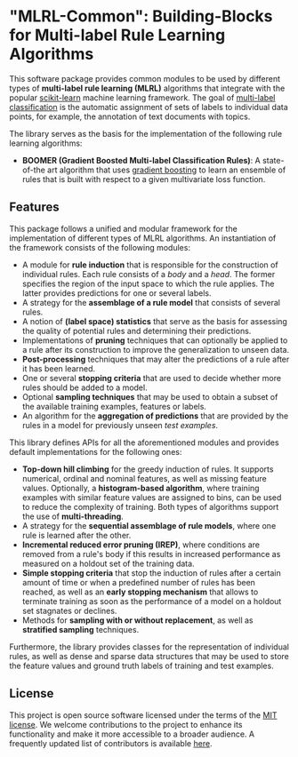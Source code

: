 # "MLRL-Common": Building-Blocks for Multi-label Rule Learning Algorithms 

This software package provides common modules to be used by different types of **multi-label rule learning (MLRL)** algorithms that integrate with the popular [scikit-learn](https://scikit-learn.org) machine learning framework. The goal of [multi-label classification](https://en.wikipedia.org/wiki/Multi-label_classification) is the automatic assignment of sets of labels to individual data points, for example, the annotation of text documents with topics.

The library serves as the basis for the implementation of the following rule learning algorithms:

* **BOOMER (Gradient Boosted Multi-label Classification Rules)**: A state-of-the art algorithm that uses [gradient boosting](https://en.wikipedia.org/wiki/Gradient_boosting) to learn an ensemble of rules that is built with respect to a given multivariate loss function.

## Features

This package follows a unified and modular framework for the implementation of different types of MLRL algorithms. An instantiation of the framework consists of the following modules:

* A module for **rule induction** that is responsible for the construction of individual rules. Each rule consists of a *body* and a *head*. The former specifies the region of the input space to which the rule applies. The latter provides predictions for one or several labels.  
* A strategy for the **assemblage of a rule model** that consists of several rules.
* A notion of **(label space) statistics** that serve as the basis for assessing the quality of potential rules and determining their predictions.
* Implementations of **pruning** techniques that can optionally be applied to a rule after its construction to improve the generalization to unseen data.
* **Post-processing** techniques that may alter the predictions of a rule after it has been learned.
* One or several **stopping criteria** that are used to decide whether more rules should be added to a model.
* Optional **sampling techniques** that may be used to obtain a subset of the available training examples, features or labels.
* An algorithm for the **aggregation of predictions** that are provided by the rules in a model for previously unseen *test examples*.

This library defines APIs for all the aforementioned modules and provides default implementations for the following ones:

* **Top-down hill climbing** for the greedy induction of rules. It supports numerical, ordinal and nominal features, as well as missing feature values. Optionally, a **histogram-based algorithm**, where training examples with similar feature values are assigned to bins, can be used to reduce the complexity of training. Both types of algorithms support the use of **multi-threading**.
* A strategy for the **sequential assemblage of rule models**, where one rule is learned after the other.
* **Incremental reduced error pruning (IREP)**, where conditions are removed from a rule's body if this results in increased performance as measured on a holdout set of the training data.
* **Simple stopping criteria** that stop the induction of rules after a certain amount of time or when a predefined number of rules has been reached, as well as an **early stopping mechanism** that allows to terminate training as soon as the performance of a model on a holdout set stagnates or declines.
* Methods for **sampling with or without replacement**, as well as **stratified sampling** techniques.

Furthermore, the library provides classes for the representation of individual rules, as well as dense and sparse data structures that may be used to store the feature values and ground truth labels of training and test examples.

## License

This project is open source software licensed under the terms of the [MIT license](https://github.com/mrapp-ke/Boomer/blob/master/LICENSE.txt). We welcome contributions to the project to enhance its functionality and make it more accessible to a broader audience. A frequently updated list of contributors is available [here](https://github.com/mrapp-ke/Boomer/blob/master/CONTRIBUTORS.md). 

